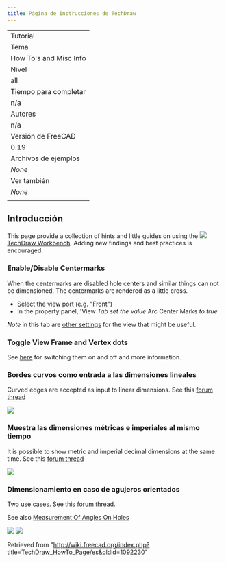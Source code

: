 ```yaml
---
title: Página de instrucciones de TechDraw
---
```

|  |
| --- |
| Tutorial |
| Tema |
| How To's and Misc Info |
| Nivel |
| all |
| Tiempo para completar |
| n/a |
| Autores |
| n/a |
| Versión de FreeCAD |
| 0.19 |
| Archivos de ejemplos |
| *None* |
| Ver también |
| *None* |
|  |

## Introducción

This page provide a collection of hints and little guides on using the
![](/images/Workbench_TechDraw.svg) [TechDraw Workbench](/TechDraw_Workbench "TechDraw Workbench"). Adding new findings and best practices is encouraged.

### Enable/Disable Centermarks

When the centermarks are disabled hole centers and similar things can not be dimensioned. The centermarks are rendered as a little cross.

* Select the view port (e.g. "Front")
* In the property panel, 'View *Tab set the value* Arc Center Marks *to true*

*Note* in this tab are [other settings](/TechDraw_View#Properties "TechDraw View") for the view that might be useful.

### Toggle View Frame and Vertex dots

See [here](/TechDraw_ToggleFrame "TechDraw ToggleFrame") for switching them on and off and more information.

### Bordes curvos como entrada a las dimensiones lineales

Curved edges are accepted as input to linear dimensions. See this [forum thread](https://forum.freecadweb.org/viewtopic.php?f=35&t=49719&start=30)

![](/images/CurvedEdgeLinearDims.png)

### Muestra las dimensiones métricas e imperiales al mismo tiempo

It is possible to show metric and imperial decimal dimensions at the same time. See this [forum thread](https://forum.freecadweb.org/viewtopic.php?f=35&t=49711)

![](/images/Imperiale_decimale.png)

### Dimensionamiento en caso de agujeros orientados

Two use cases. See this [forum thread](https://forum.freecadweb.org/viewtopic.php?f=35&t=49976).

See also [Measurement Of Angles On Holes](/Measurement_Of_Angles_On_Holes "Measurement Of Angles On Holes")

![](/images/Dimension-hole.png)
![](/images/Dimension-hole_angles.png)

Retrieved from "<http://wiki.freecad.org/index.php?title=TechDraw_HowTo_Page/es&oldid=1092230>"